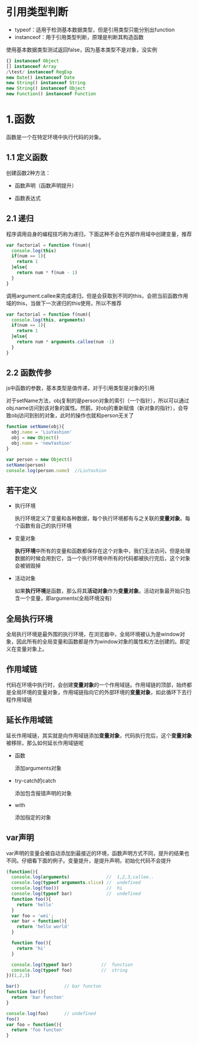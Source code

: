 # 引用类型判断
- typeof：适用于检测基本数据类型，但是引用类型只能分别出function
- instanceof：用于引用类型判断，原理是判断其构造函数

使用基本数据类型测试返回false，因为基本类型不是对象，没实例
```js
{} instanceof Object
[] instanceof Array
/\test/ instanceof RegExp
new Date() instanceof Date
new String() instanceof String
new String() instanceof Object
new Function() instanceof Function
```



# 1.函数
函数是一个在特定环境中执行代码的对象。

## 1.1 定义函数
创建函数2种方法：
- 函数声明（函数声明提升）

- 函数表达式


## 2.1 递归
程序调用自身的编程技巧称为递归，下面这种不会在外部作用域中创建变量，推荐
```js
var factorial = function f(num){
  console.log(this)
  if(num == 1){
    return 1
  }else{
    return num * f(num - 1)
  }
}
```

调用argument.callee来完成递归，但是会获取到不同的this，会把当前函数作用域的this，当做下一次递归的this使用，所以不推荐
```js
var factorial = function f(num){
  console.log(this, arguments)
  if(num == 1){
    return 1
  }else{
    return num * arguments.callee(num -1)
  }
}
```



## 2.2 函数传参
js中函数的参数，基本类型是值传递，对于引用类型是对象的引用

对于setName方法，obj复制的是person对象的索引（一个指针），所以可以通过obj.name访问到该对象的属性。然鹅，对obj的重新赋值（新对象的指针），会导致obj访问到别的对象，此时的操作也就和person无关了

```js
function setName(obj){
  obj.name = 'LiuYashion'
  obj = new Object()
  obj.name = 'newYashion'
}

var person = new Object()
setName(person)
console.log(person.name)  //LiuYashion
```

## 若干定义

- 执行环境

  执行环境定义了变量和各种数据，每个执行环境都有与之关联的**变量对象**。每个函数有自己的执行环境

- 变量对象

  **执行环境**中所有的变量和函数都保存在这个对象中，我们无法访问，但是处理数据的时候会用到它，当一个执行环境中所有的代码都被执行完后，这个对象会被销毁掉

- 活动对象

  如果**执行环境**是函数，那么将其**活动对象**作为**变量对象**。活动对象最开始只包含一个变量，即arguments(全局环境没有)


## 全局执行环境

  全局执行环境是最外围的执行环境，在浏览器中，全局环境被认为是window对象，因此所有的全局变量和函数都是作为window对象的属性和方法创建的。即定义在变量对象上。

## 作用域链

  代码在环境中执行时，会创建**变量对象**的一个作用域链。作用域链的顶部，始终都是全局环境的变量对象，作用域链指向它的外部环境的**变量对象**，如此循环下去行程作用域链


## 延长作用域链
  
  延长作用域链，其实就是向作用域链添加**变量对象**，代码执行完后，这个**变量对象**被移除，那么如何延长作用域链呢

  - 函数

    添加arguments对象

  - try-catch的catch

    添加包含报错声明的对象

  - with

    添加指定的对象


## var声明
var声明的变量会被自动添加到最接近的环境，函数声明方式不同，提升的结果也不同。仔细看下面的例子。变量提升，是提升声明，初始化代码不会提升
```js
(function(){
  console.log(arguments)              //  1,2,3,callee..
  console.log(typeof arguments.slice) //  undefined
  console.log(foo())                  //  hi
  console.log(typeof bar)             //  undefined   
  function foo(){
    return 'hello'
  }
  var foo = 'wei';
  var bar = function(){
    return 'hello world'
  }

  function foo(){
    return 'hi'
  }  

  console.log(typeof bar)           //  function
  console.log(typeof foo)           //  string
})(1,2,3)
```

```js
bar()                 // bar functon
function bar(){
  return 'bar functon'
}

console.log(foo)      // undefined
foo()
var foo = function(){
  return 'foo functon'
}
```
